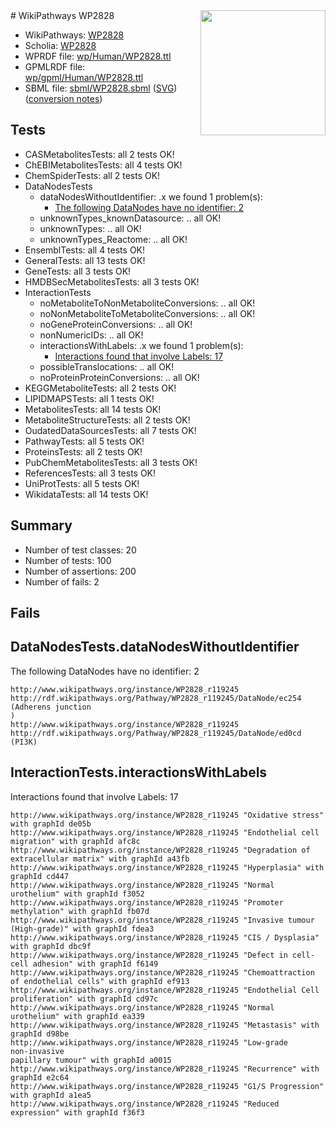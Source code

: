 <img style="float: right; width: 200px" src="../logo.png" />
# WikiPathways WP2828

* WikiPathways: [WP2828](https://identifiers.org/wikipathways:WP2828)
* Scholia: [WP2828](https://scholia.toolforge.org/wikipathways/WP2828)
* WPRDF file: [wp/Human/WP2828.ttl](../wp/Human/WP2828.ttl)
* GPMLRDF file: [wp/gpml/Human/WP2828.ttl](../wp/gpml/Human/WP2828.ttl)
* SBML file: [sbml/WP2828.sbml](../sbml/WP2828.sbml) ([SVG](../sbml/WP2828.svg)) ([conversion notes](../sbml/WP2828.txt))

## Tests
* CASMetabolitesTests: all 2 tests OK!
* ChEBIMetabolitesTests: all 4 tests OK!
* ChemSpiderTests: all 2 tests OK!
* DataNodesTests
    * dataNodesWithoutIdentifier: .x we found 1 problem(s):
        * [The following DataNodes have no identifier: 2](#d2d32fa1)
    * unknownTypes_knownDatasource: .. all OK!
    * unknownTypes: .. all OK!
    * unknownTypes_Reactome: .. all OK!
* EnsemblTests: all 4 tests OK!
* GeneralTests: all 13 tests OK!
* GeneTests: all 3 tests OK!
* HMDBSecMetabolitesTests: all 3 tests OK!
* InteractionTests
    * noMetaboliteToNonMetaboliteConversions: .. all OK!
    * noNonMetaboliteToMetaboliteConversions: .. all OK!
    * noGeneProteinConversions: .. all OK!
    * nonNumericIDs: .. all OK!
    * interactionsWithLabels: .x we found 1 problem(s):
        * [Interactions found that involve Labels: 17](#fe97a8bf)
    * possibleTranslocations: .. all OK!
    * noProteinProteinConversions: .. all OK!
* KEGGMetaboliteTests: all 2 tests OK!
* LIPIDMAPSTests: all 1 tests OK!
* MetabolitesTests: all 14 tests OK!
* MetaboliteStructureTests: all 2 tests OK!
* OudatedDataSourcesTests: all 7 tests OK!
* PathwayTests: all 5 tests OK!
* ProteinsTests: all 2 tests OK!
* PubChemMetabolitesTests: all 3 tests OK!
* ReferencesTests: all 3 tests OK!
* UniProtTests: all 5 tests OK!
* WikidataTests: all 14 tests OK!


## Summary

* Number of test classes: 20
* Number of tests: 100
* Number of assertions: 200
* Number of fails: 2

## Fails

<a name="d2d32fa1" />

## DataNodesTests.dataNodesWithoutIdentifier

The following DataNodes have no identifier: 2
```
http://www.wikipathways.org/instance/WP2828_r119245 http://rdf.wikipathways.org/Pathway/WP2828_r119245/DataNode/ec254 (Adherens junction
)
http://www.wikipathways.org/instance/WP2828_r119245 http://rdf.wikipathways.org/Pathway/WP2828_r119245/DataNode/ed0cd (PI3K)
```

<a name="fe97a8bf" />

## InteractionTests.interactionsWithLabels

Interactions found that involve Labels: 17
```
http://www.wikipathways.org/instance/WP2828_r119245 "Oxidative stress" with graphId de05b
http://www.wikipathways.org/instance/WP2828_r119245 "Endothelial cell migration" with graphId afc8c
http://www.wikipathways.org/instance/WP2828_r119245 "Degradation of extracellular matrix" with graphId a43fb
http://www.wikipathways.org/instance/WP2828_r119245 "Hyperplasia" with graphId cd447
http://www.wikipathways.org/instance/WP2828_r119245 "Normal urothelium" with graphId f3052
http://www.wikipathways.org/instance/WP2828_r119245 "Promoter methylation" with graphId fb07d
http://www.wikipathways.org/instance/WP2828_r119245 "Invasive tumour
(High-grade)" with graphId fdea3
http://www.wikipathways.org/instance/WP2828_r119245 "CIS / Dysplasia" with graphId dbc9f
http://www.wikipathways.org/instance/WP2828_r119245 "Defect in cell-cell adhesion" with graphId f6149
http://www.wikipathways.org/instance/WP2828_r119245 "Chemoattraction of endothelial cells" with graphId ef913
http://www.wikipathways.org/instance/WP2828_r119245 "Endothelial Cell proliferation" with graphId cd97c
http://www.wikipathways.org/instance/WP2828_r119245 "Normal
urothelium" with graphId ea339
http://www.wikipathways.org/instance/WP2828_r119245 "Metastasis" with graphId d98be
http://www.wikipathways.org/instance/WP2828_r119245 "Low-grade
non-invasive
papillary tumour" with graphId a0015
http://www.wikipathways.org/instance/WP2828_r119245 "Recurrence" with graphId e2c64
http://www.wikipathways.org/instance/WP2828_r119245 "G1/S Progression" with graphId a1ea5
http://www.wikipathways.org/instance/WP2828_r119245 "Reduced expression" with graphId f36f3
```

